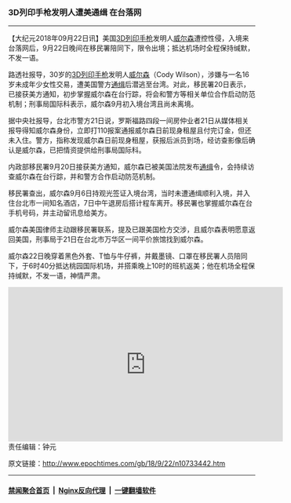 ### 3D列印手枪发明人遭美通缉 在台落网
------------------------

<p>【大纪元2018年09月22日讯】美国<a href="http://www.epochtimes.com/gb/tag/3d%E5%88%97%E5%8D%B0%E6%89%8B%E6%9E%AA.html">3D列印手枪</a>发明人<a href="http://www.epochtimes.com/gb/tag/%E5%A8%81%E5%B0%94%E6%A3%AE.html">威尔森</a>遭控性侵，入境来台落网后，9月22日晚间在移民署陪同下，限令出境；抵达机场时全程保持缄默，不发一语。</p>
<p>路透社报导，30岁的<a href="http://www.epochtimes.com/gb/tag/3d%E5%88%97%E5%8D%B0%E6%89%8B%E6%9E%AA.html">3D列印手枪</a>发明人<a href="http://www.epochtimes.com/gb/tag/%E5%A8%81%E5%B0%94%E6%A3%AE.html">威尔森</a>（Cody Wilson），涉嫌与一名16岁未成年少女性交易，遭美国警方<a href="http://www.epochtimes.com/gb/tag/%E9%80%9A%E7%BC%89.html">通缉</a>后潜逃至台湾。对此，移民署20日表示，已接获美方通知，初步掌握威尔森在台行踪，将会和警方等相关单位合作启动防范机制；刑事局国际科表示，威尔森9月初入境台湾且尚未离境。</p>
<p>据中央社报导，台北市警方21日说，罗斯福路四段一间房仲业者21日从媒体相关报导得知威尔森身份，立即打110报案通报威尔森日前现身租屋且付完订金，但还未入住。警方，指称发现威尔森日前现身租屋，获报后派员到场，经访查影像后确认是威尔森，已把情资提供给刑事局国际科。</p>
<p>内政部移民署9月20日接获美方通知，威尔森已被美国法院发布<a href="http://www.epochtimes.com/gb/tag/%E9%80%9A%E7%BC%89.html">通缉</a>令，会持续访查威尔森在台行踪，并和警方合作启动防范机制。</p>
<p>移民署查出，威尔森9月6日持观光签证入境台湾，当时未遭通缉顺利入境，并入住台北市一间知名酒店，7日中午退房后搭计程车离开。移民署也掌握威尔森在台手机号码，并主动留讯息给美方。</p>
<p>威尔森美国律师主动跟移民署联系，提及已跟美国检方交涉，且威尔森表明愿意返回美国，刑事局于21日在台北市万华区一间平价旅馆找到威尔森。</p>
<p>威尔森22日晚穿着黑色外套、T恤与牛仔裤，并戴墨镜、口罩在移民署人员陪同下，于6时40分抵达桃园国际机场，并搭乘晚上10时的班机返美；他在机场全程保持缄默，不发一语，神情严肃。</p>
<p><center><iframe src="https://www.youtube.com/embed/lzCdSVs4nFM?rel=0" width="560" height="315" frameborder="0" allowfullscreen="allowfullscreen"></iframe></center>责任编辑：钟元</p>

原文链接：http://www.epochtimes.com/gb/18/9/22/n10733442.htm


------------------------
#### [禁闻聚合首页](https://github.com/gfw-breaker/banned-news/blob/master/README.md) &nbsp;|&nbsp; [Nginx反向代理](https://github.com/gfw-breaker/open-proxy/blob/master/README.md) &nbsp;|&nbsp; [一键翻墙软件](https://github.com/gfw-breaker/nogfw/blob/master/README.md)